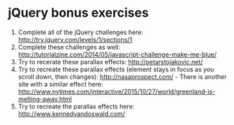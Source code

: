 # jQuery bonus exercises

1. Complete all of the jQuery challenges here:
   http://try.jquery.com/levels/1/sections/1
1. Complete these challenges as well:
   http://tutorialzine.com/2014/05/javascript-challenge-make-me-blue/
1. Try to recerate these parallax effects: http://petarstojakovic.net/
1. Try to recreate these parallax effects (element stays in focus as you
   scroll down, then changes): http://nasaprospect.com/ - There is
   another site with a similar effect here:
   http://www.nytimes.com/interactive/2015/10/27/world/greenland-is-melting-away.html
1. Try to recreate the parallax effects here:
   http://www.kennedyandoswald.com/

<!-- jqueryrain seems to be dead :(
1. Create this parallax effect: http://www.jqueryrain.com/?AaF5WbuX
1. Mimic the effects on this page using jQuery:
   http://www.jqueryrain.com/?ZHUn9QBT
-->
